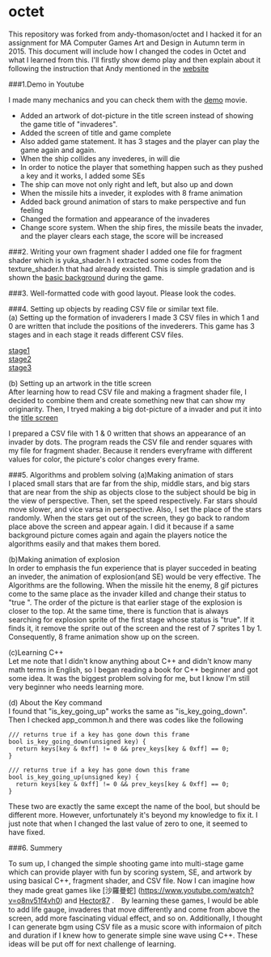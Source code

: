 # octet

This repository was forked from andy-thomason/octet and I hacked it for an assignment for MA Computer Games Art and Design in Autumn term in 2015. This document will include how I changed the codes in Octet and what I learned from this.
I'll firstly show demo play and then explain about it following the instruction that Andy mentioned in the [website](http://andy-thomason.github.io/lecture_notes/assignments_2015-2016.html)

###1.Demo in Youtube

I made many mechanics and you can check them with the [demo](https://youtu.be/NnEBeQAKjJc) movie.
- Added an artwork of dot-picture in the title screen instead of showing the game title of "invaderes".
- Added the screen of title and game complete
- Also added game statement. It has 3 stages and the player can play the game again and again.
- When the ship collides any invederes, in will die
- In order to notice the player that something happen such as they pushed a key and it works, I added some SEs
- The ship can move not only right and left, but also up and down
- When the missile hits a inveder, it explodes with 8 frame animation
- Added back ground animation of stars to make perspective and fun feeling
- Changed the formation and appearance of the invaderes 
- Change score system. When the ship fires, the missile beats the invader, and the player clears each stage, the score will be increased

###2. Writing your own fragment shader
I added one file for fragment shader which is yuka_shader.h I extracted some codes from the texture_shader.h that had already exsisted. This is simple gradation and is shown the [basic background](https://www.dropbox.com/s/sch73tr90d5iz82/5.png?dl=0)  during the game. 


###3. Well-formatted code with good layout.
Please look the codes.

###4. Setting up objects by reading CSV file or similar text file.  
(a) Setting up the formation of invaderers
I made 3 CSV files in which 1 and 0 are written that include the positions of the invederers. This game has 3 stages and in each stage it reads different CSV files.

[stage1](https://www.dropbox.com/s/m7p02k32j6l8icg/2.png?dl=0)  
[stage2](https://www.dropbox.com/s/abt2swlreiwvc89/3.png?dl=0)  
[stage3](https://www.dropbox.com/s/w9xpp7z8iifdqo8/4.png?dl=0)  


(b) Setting up an artwork in the title screen  
After learning how to read CSV file and making a fragment shader file, I decided to combine them and create something new that can show my originarity. Then, I tryed making a big dot-picture of a invader and put it into the [title screen](https://www.dropbox.com/s/et0fcs8gnyv5we9/1.png?dl=0)

I prepared a CSV file with 1 & 0 written that shows an appearance of an invader by dots. The program reads the CSV file and render squares with my file for fragment shader. Because it renders everyframe with different values for color, the picture's color changes every frame.

###5. Algorithms and problem solving
  (a)Making animation of stars   
    I placed small stars that are far from the ship, middle stars, and big stars that are near from the ship as objects close to the subject should be big in the view of perspective. Then, set the speed respectively. Far stars should move slower, and vice varsa in perspective. Also, I set the place of the stars randomly. When the stars get out of the screen, they go back to random place above the screen and appear again. I did it because if a same background picture comes again and again the players notice the algorithms easily and that makes them bored.   
    
  (b)Making animation of explosion  
  In order to emphasis the fun experience that is player succeded in beating an inveder, the animation of explosion(and SE) would be very effective. The Algorithms are the following. When the missile hit the enemy, 8 gif pictures come to the same place as the invader killed and change their status to "true ". The order of the picture is that earlier stage of the explosion is closer to the top. At the same time, there is function that is always searching for explosion sprite of the first stage whose status is "true". If it finds it, it remove the sprite out of the screen and the rest of 7 sprites 1 by 1.  Consequently, 8 frame animation show up on the screen.
  
  (c)Learning C++  
  Let me note that I didn't know anything about C++ and didn't know many math terms in English, so I began reading a book for C++ beginner and got some idea. It was the biggest problem solving for me, but I know I'm still very beginner who needs learning more.   
     
 (d) About the Key command  
 I found that "is_key_going_up" works the same as "is_key_going_down". Then I checked app_common.h and there was codes like the following

    /// returns true if a key has gone down this frame
    bool is_key_going_down(unsigned key) {
      return keys[key & 0xff] != 0 && prev_keys[key & 0xff] == 0;
    }

    /// returns true if a key has gone down this frame
    bool is_key_going_up(unsigned key) {
      return keys[key & 0xff] != 0 && prev_keys[key & 0xff] == 0;
    }
  
  
  These two are exactly the same except the name of the bool, but  should be different more. However, unfortunately it's beyond my knowledge to fix it. I just note that when I changed the last value of zero to one, it seemed to have fixed.
  
###6. Summery   

To sum up, I changed the simple shooting game into multi-stage game which can provide player with fun by scoring system, SE, and artwork by using basical C++, fragment shader, and CSV file.  Now I can imagine how they made great games like [沙羅曼蛇] (https://www.youtube.com/watch?v=o8nv51f4vh0) and [Hector87](https://www.youtube.com/watch?v=23w9-WNq_1Q) .　By learning these games, I would be able to add life gauge, invaderes that move differently and come from above the screen, add more fascinating vidual effect, and so on. Additionally, I thought I can generate bgm using CSV file as a music score with informaion of pitch and duration if I knew how to generate simple sine wave using C++. These ideas will be put off for next challenge of learning.

